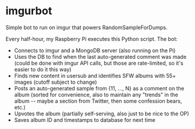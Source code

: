 # imgurbot
Simple bot to run on imgur that powers RandomSampleForDumps.

Every half-hour, my Raspberry Pi executes this Python script. The bot:
* Connects to imgur and a MongoDB server (also running on the Pi)
* Uses the DB to find when the last auto-generated comment was made (could be done with imgur API calls, but those are rate-limited, so it's easier to do it this way)
* Finds new content in usersub and identifies SFW albums with 55+ images (cutoff subject to change)
* Posts an auto-generated sample from {11, ..., N} as a comment on the album (sorted for convenience, also to maintain any "trends" in the album -- maybe a section from Twitter, then some confession bears, etc.)
* Upvotes the album (partially self-serving, also just to be nice to the OP)
* Saves album ID and timestamps to database for next time
